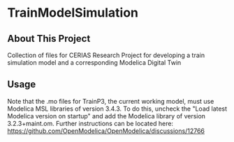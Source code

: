 # TrainModelSimulation

## About This Project
Collection of files for CERIAS Research Project for developing a train simulation model and a corresponding Modelica Digital Twin

## Usage
Note that the .mo files for TrainP3, the current working model, must use Modelica MSL libraries of version 3.4.3. To do this, uncheck the "Load latest Modelica version on startup" and add the Modelica library of version 3.2.3+maint.om. Further instructions can be located here: https://github.com/OpenModelica/OpenModelica/discussions/12766 
